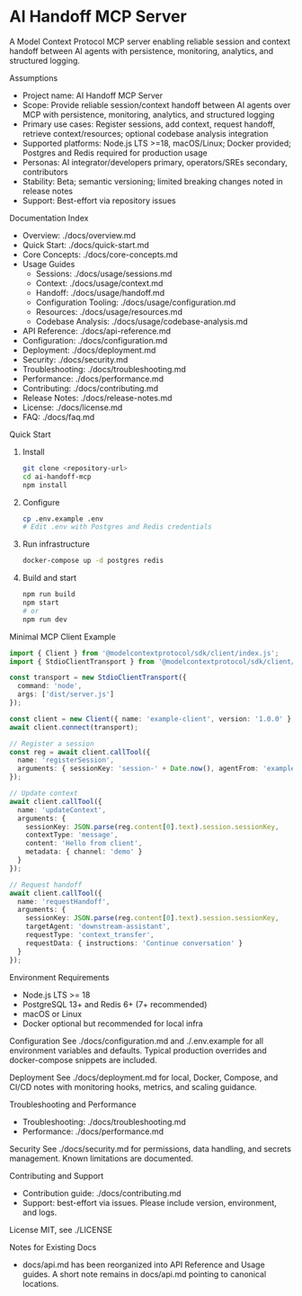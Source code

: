 # AI Handoff MCP Server

A Model Context Protocol MCP server enabling reliable session and context handoff between AI agents with persistence, monitoring, analytics, and structured logging.

Assumptions
- Project name: AI Handoff MCP Server
- Scope: Provide reliable session/context handoff between AI agents over MCP with persistence, monitoring, analytics, and structured logging
- Primary use cases: Register sessions, add context, request handoff, retrieve context/resources; optional codebase analysis integration
- Supported platforms: Node.js LTS >=18, macOS/Linux; Docker provided; Postgres and Redis required for production usage
- Personas: AI integrator/developers primary, operators/SREs secondary, contributors
- Stability: Beta; semantic versioning; limited breaking changes noted in release notes
- Support: Best-effort via repository issues

Documentation Index
- Overview: ./docs/overview.md
- Quick Start: ./docs/quick-start.md
- Core Concepts: ./docs/core-concepts.md
- Usage Guides
  - Sessions: ./docs/usage/sessions.md
  - Context: ./docs/usage/context.md
  - Handoff: ./docs/usage/handoff.md
  - Configuration Tooling: ./docs/usage/configuration.md
  - Resources: ./docs/usage/resources.md
  - Codebase Analysis: ./docs/usage/codebase-analysis.md
- API Reference: ./docs/api-reference.md
- Configuration: ./docs/configuration.md
- Deployment: ./docs/deployment.md
- Security: ./docs/security.md
- Troubleshooting: ./docs/troubleshooting.md
- Performance: ./docs/performance.md
- Contributing: ./docs/contributing.md
- Release Notes: ./docs/release-notes.md
- License: ./docs/license.md
- FAQ: ./docs/faq.md

Quick Start
1. Install
   ```bash
   git clone <repository-url>
   cd ai-handoff-mcp
   npm install
   ```
2. Configure
   ```bash
   cp .env.example .env
   # Edit .env with Postgres and Redis credentials
   ```
3. Run infrastructure
   ```bash
   docker-compose up -d postgres redis
   ```
4. Build and start
   ```bash
   npm run build
   npm start
   # or
   npm run dev
   ```

Minimal MCP Client Example
```ts
import { Client } from '@modelcontextprotocol/sdk/client/index.js';
import { StdioClientTransport } from '@modelcontextprotocol/sdk/client/stdio.js';

const transport = new StdioClientTransport({
  command: 'node',
  args: ['dist/server.js']
});

const client = new Client({ name: 'example-client', version: '1.0.0' }, { capabilities: {} });
await client.connect(transport);

// Register a session
const reg = await client.callTool({
  name: 'registerSession',
  arguments: { sessionKey: 'session-' + Date.now(), agentFrom: 'example-client', metadata: { purpose: 'demo' } }
});

// Update context
await client.callTool({
  name: 'updateContext',
  arguments: {
    sessionKey: JSON.parse(reg.content[0].text).session.sessionKey,
    contextType: 'message',
    content: 'Hello from client',
    metadata: { channel: 'demo' }
  }
});

// Request handoff
await client.callTool({
  name: 'requestHandoff',
  arguments: {
    sessionKey: JSON.parse(reg.content[0].text).session.sessionKey,
    targetAgent: 'downstream-assistant',
    requestType: 'context_transfer',
    requestData: { instructions: 'Continue conversation' }
  }
});
```

Environment Requirements
- Node.js LTS >= 18
- PostgreSQL 13+ and Redis 6+ (7+ recommended)
- macOS or Linux
- Docker optional but recommended for local infra

Configuration
See ./docs/configuration.md and ./.env.example for all environment variables and defaults. Typical production overrides and docker-compose snippets are included.

Deployment
See ./docs/deployment.md for local, Docker, Compose, and CI/CD notes with monitoring hooks, metrics, and scaling guidance.

Troubleshooting and Performance
- Troubleshooting: ./docs/troubleshooting.md
- Performance: ./docs/performance.md

Security
See ./docs/security.md for permissions, data handling, and secrets management. Known limitations are documented.

Contributing and Support
- Contribution guide: ./docs/contributing.md
- Support: best-effort via issues. Please include version, environment, and logs.

License
MIT, see ./LICENSE

Notes for Existing Docs
- docs/api.md has been reorganized into API Reference and Usage guides. A short note remains in docs/api.md pointing to canonical locations.